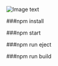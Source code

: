 


![Image text](https://github.com/xsalina/react-router-echarts-demo/blob/master/src/images/%E5%B1%8F%E5%B9%95%E5%BF%AB%E7%85%A7%202019-01-07%20%E4%B8%8B%E5%8D%885.04.11.png)

###npm install


###npm start


###npm run eject


###npm run build
